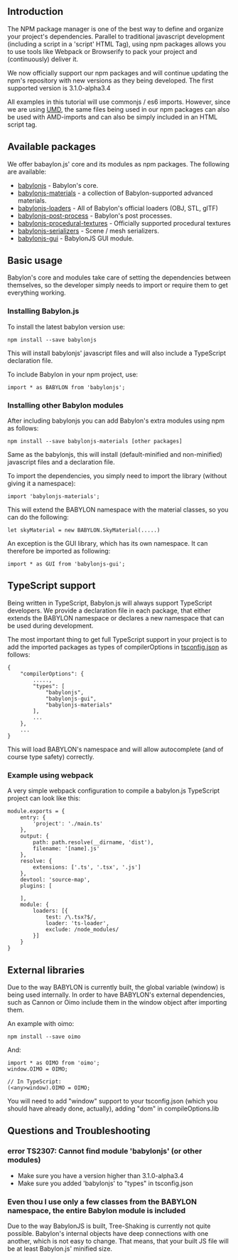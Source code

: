 ## Introduction

The NPM package manager is one of the best way to define and organize your project's dependencies. Parallel to traditional javascript development (including a script in a 'script' HTML Tag), using npm packages allows you to use tools like Webpack or Browserify to pack your project and (continuously) deliver it.

We now officially support our npm packages and will continue updating the npm's repository with new versions as they being developed. The first supported version is 3.1.0-alpha3.4

All examples in this tutorial will use commonjs / es6 imports. However, since we are using [UMD](https://github.com/umdjs/umd), the same files being used in our npm packages can also be used with AMD-imports and can also be simply included in an HTML script tag.

## Available packages

We offer babaylon.js' core and its modules as npm packages. The following are available:

* [babylonjs](https://www.npmjs.com/package/babylonjs) - Babylon's core.
* [babylonjs-materials](https://www.npmjs.com/package/babylonjs-materials) - a collection of Babylon-supported advanced materials. 
* [babylonjs-loaders](https://www.npmjs.com/package/babylonjs-loaders) -  All of Babylon's official loaders (OBJ, STL, glTF)
* [babylonjs-post-process](https://www.npmjs.com/package/babylonjs-post-process) - Babylon's post processes.
* [babylonjs-procedural-textures](https://www.npmjs.com/package/babylonjs-procedural-textures) - Officially supported procedural textures
* [babylonjs-serializers](https://www.npmjs.com/package/babylonjs-serializers) - Scene / mesh serializers.
* [babylonjs-gui](https://www.npmjs.com/package/babylonjs-gui) - BabylonJS GUI module.

## Basic usage

Babylon's core and modules take care of setting the dependencies between themselves, so the developer simply needs to import or require them to get everything working.

### Installing Babylon.js

To install the latest babylon version use:

```
npm install --save babylonjs
```

This will install babylonjs' javascript files and will also include a TypeScript declaration file.

To include Babylon in your npm project, use:

```
import * as BABYLON from 'babylonjs';
```

### Installing other Babylon modules

After including babylonjs you can add Babylon's extra modules using npm as follows:

```
npm install --save babylonjs-materials [other packages]
```

Same as the babylonjs, this will install (default-minified and non-minified) javascript files and a declaration file.

To import the dependencies, you simply need to import the library (without giving it a namespace):

```
import 'babylonjs-materials';
```

This will extend the BABYLON namespace with the material classes, so you can do the following:

```
let skyMaterial = new BABYLON.SkyMaterial(.....)
```

An exception is the GUI library, which has its own namespace. It can therefore be imported as following:

```
import * as GUI from 'babylonjs-gui';
```

## TypeScript support

Being written in TypeScript, Babylon.js will always support TypeScript developers. We provide a declaration file in each package, that either extends the BABYLON namespace or declares a new namespace that can be used during development.

The most important thing to get full TypeScript support in your project is to add the imported packages as types of compilerOptions in [tsconfig.json](https://www.typescriptlang.org/docs/handbook/tsconfig-json.html) as follows:


```
{
    "compilerOptions": {
        .....,
        "types": [
            "babylonjs",
            "babylonjs-gui",
            "babylonjs-materials"
        ],
        ...
    },
    ...
}

```

This will load BABYLON's namespace and will allow autocomplete (and of course type safety) correctly.

### Example using webpack

A very simple webpack configuration to compile a babylon.js TypeScript project can look like this:

```
module.exports = {
    entry: {
        'project': './main.ts'
    },
    output: {
        path: path.resolve(__dirname, 'dist'),
        filename: '[name].js'
    },
    resolve: {
        extensions: ['.ts', '.tsx', '.js']
    },
    devtool: 'source-map',
    plugins: [

    ],
    module: {
        loaders: [{
            test: /\.tsx?$/,
            loader: 'ts-loader',
            exclude: /node_modules/
        }]
    }
}
```

## External libraries

Due to the way BABYLON is currently built, the global variable (window) is being used internally. In order to have BABYLON's external dependencies, such as Cannon or Oimo include them in the window object after importing them.

An example with oimo:

```
npm install --save oimo
```

And:

```
import * as OIMO from 'oimo';
window.OIMO = OIMO;

// In TypeScript: 
(<any>window).OIMO = OIMO;
```
You will need to add "window" support to your tsconfig.json (which you should have already done, actually), adding "dom" in compileOptions.lib


## Questions and Troubleshooting

### error TS2307: Cannot find module 'babylonjs' (or other modules)

* Make sure you have a version higher than 3.1.0-alpha3.4
* Make sure you added 'babylonjs' to "types" in tsconfig.json

### Even thou I use only a few classes from the BABYLON namespace, the entire Babylon module is included

Due to the way BabylonJS is built, Tree-Shaking is currently not quite possible. Babylon's internal objects have deep connections with one another, which is not easy to change. That means, that your built JS file will be at least Babylon.js' minified size.
